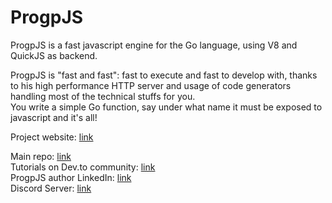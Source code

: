 # ProgpJS

ProgpJS is a fast javascript engine for the Go language, using V8 and QuickJS as backend.

ProgpJS is "fast and fast": fast to execute and fast to develop with, thanks to his high performance HTTP server and usage of code generators handling most of the technical stuffs for you.   
You write a simple Go function, say under what name it must be exposed to javascript and it's all!

Project website: [link](https://progpjs.dev)

Main repo: [link](https://github.com/progpjs/progpjs)  
Tutorials on Dev.to community: [link](https://dev.to/johanpiquet)  
ProgpJS author LinkedIn: [link](https://www.linkedin.com/in/johan-piquet-72219114/)  
Discord Server: [link](https://discord.com/channels/1193642220092403772/1193642220092403775)  

